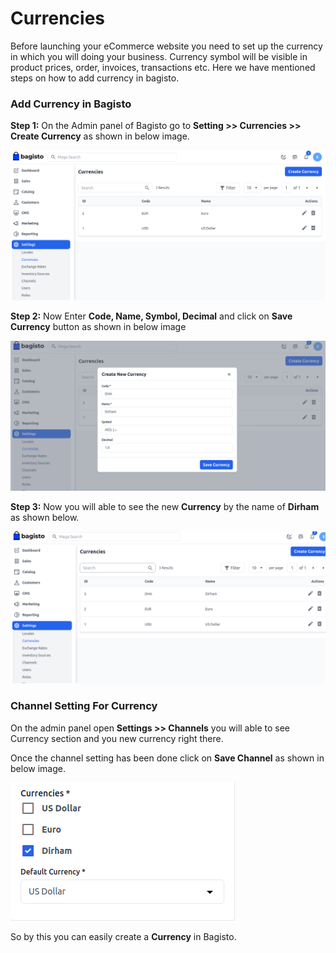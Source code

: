 # Currencies

Before launching your eCommerce website you need to set up the currency in which you will doing your business. Currency symbol will be visible in product prices, order, invoices, transactions etc. Here we have mentioned steps on how to add currency in bagisto.

### Add Currency in Bagisto

**Step 1:** On the Admin panel of Bagisto go to **Setting >> Currencies >> Create Currency** as shown in below image.

![Currency](../../assets/2.1.0/images/settings/createCurrency.png)

**Step 2:** Now Enter **Code, Name, Symbol, Decimal** and click on **Save Currency** button as shown in below image

![Save Currency](../../assets/2.1.0/images/settings/saveCurrency.png)

**Step 3:** Now you will able to see the new **Currency** by the name of **Dirham** as shown below.

![New Currency](../../assets/2.1.0/images/settings/newCurrency.png)

### Channel Setting For Currency

On the admin panel open **Settings >> Channels** you will able to see Currency section and you new currency right there.

Once the channel setting has been done click on **Save Channel** as shown in below image.

![Currency Channel](../../assets/2.1.0/images/settings/currencyChannel.png)

So by this you can easily create a **Currency** in Bagisto. 